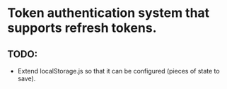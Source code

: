 # Token authentication system that supports refresh tokens.

## TODO:
- Extend localStorage.js so that it can be configured (pieces of state to save).
